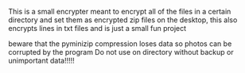 This is a small encrypter meant to encrypt all of the files in a certain directory and set them as encrypted zip files on the desktop, this also encrypts lines in txt files and is just a small fun project

beware that the pyminizip compression loses data so photos can be corrupted by the program Do not use on directory without backup or unimportant data!!!!!
